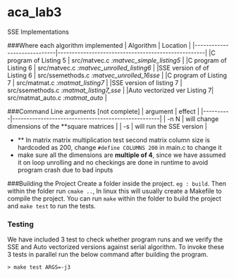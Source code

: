 # aca_lab3
SSE Implementations

###Where each algorithm implemented
|      Algorithm              | Location                                             |
|-----------------------------|----------------------------------------------------|
|C program of Listing 5       | src/matvec.c *:matvec_simple_listing5*                        |
|C program of Listing 6       | src/matvec.c *:matvec_unrolled_listing6*                        |
|SSE version of of Listing 6  | src/ssemethods.c *:matvec_unrolled_16sse*                       |
|C program of Listing 7       | src/matmat.c *:matmat_listing7*                        |
|SSE version of listing 7     | src/ssemethods.c *:matmat_listing7_sse*                        |
|Auto vectorized ver Listing 7| src/matmat_auto.c *:matmat_auto*                        |

###Command Line arguments [not complete]
| argument | effect                                             |
|----------|----------------------------------------------------|
| -n N     | will change dimensions of the **square matrices      |
| -s       | will run the SSE version                           |

* ** In matrix matrix multiplication test second matrix column size is hardcoded as 200,
  change `#define COLUMNS 200` in main.c to change it
* make sure all the dimensions are **multiple of 4**, since we have assumed it on loop unrolling and
    no checkings are done in runtime to avoid program crash due to bad inputs

###Building the Project
Create a folder inside the project. `eg : build`. Then within the folder
run `cmake ..`, In linux this will usually create a Makefile to compile the project. 
You can run `make` within the folder to build the project and `make test` to run the tests.

### Testing
We have included 3 test to check whether program runs and we verify
the SSE and Auto vectorized versions against serial algorithm. To invoke these 3 tests
in parallel run the below command after building the program.

`> make test ARGS=-j3` 